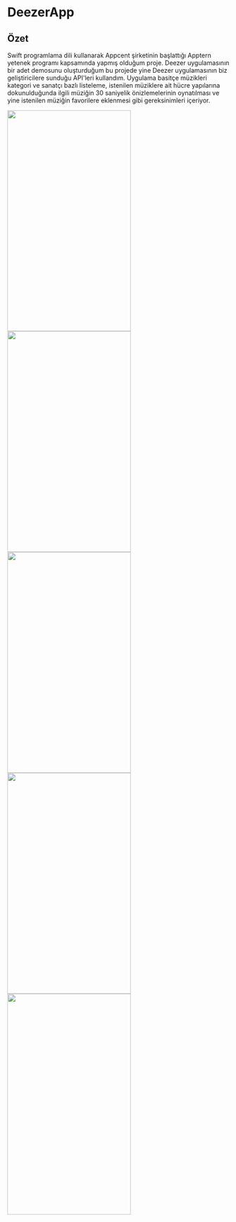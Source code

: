 # DeezerApp

## Özet

Swift programlama dili kullanarak Appcent şirketinin başlattığı Apptern yetenek programı kapsamında yapmış olduğum proje. Deezer 
uygulamasının bir adet demosunu oluşturduğum bu projede yine Deezer uygulamasının biz geliştiricilere sunduğu API'leri kullandım. Uygulama 
basitçe müzikleri kategori ve sanatçı bazlı listeleme, istenilen müziklere ait hücre yapılarına dokunulduğunda ilgili müziğin 30 saniyelik 
önizlemelerinin oynatılması ve yine istenilen müziğin favorilere eklenmesi gibi gereksinimleri içeriyor.

<img src="https://i.hizliresim.com/511nts1.png" width="280" height="500"> <img src="https://i.hizliresim.com/520ansz.png" width="280" height="500"> 
<img src="https://i.hizliresim.com/x6c9dj7.png" width="280" height="500"> <img src="https://i.hizliresim.com/6it01q9.png" width="280" height="500"> 
<img src="https://i.hizliresim.com/1s943gn.png" width="280" height="500"> 

